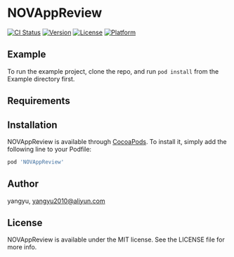 # NOVAppReview

[![CI Status](https://img.shields.io/travis/yangyu/NOVAppReview.svg?style=flat)](https://travis-ci.org/yangyu/NOVAppReview)
[![Version](https://img.shields.io/cocoapods/v/NOVAppReview.svg?style=flat)](https://cocoapods.org/pods/NOVAppReview)
[![License](https://img.shields.io/cocoapods/l/NOVAppReview.svg?style=flat)](https://cocoapods.org/pods/NOVAppReview)
[![Platform](https://img.shields.io/cocoapods/p/NOVAppReview.svg?style=flat)](https://cocoapods.org/pods/NOVAppReview)

## Example

To run the example project, clone the repo, and run `pod install` from the Example directory first.

## Requirements

## Installation

NOVAppReview is available through [CocoaPods](https://cocoapods.org). To install
it, simply add the following line to your Podfile:

```ruby
pod 'NOVAppReview'
```

## Author

yangyu, yangyu2010@aliyun.com

## License

NOVAppReview is available under the MIT license. See the LICENSE file for more info.
